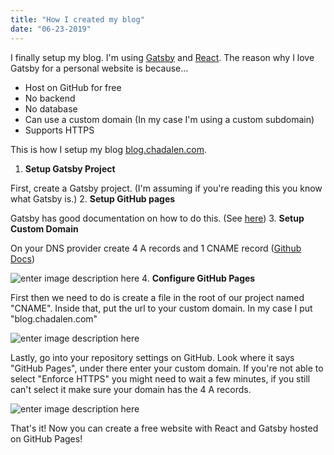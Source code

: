 ```yaml
---
title: "How I created my blog"
date: "06-23-2019"
---
```


I finally setup my blog. I'm using [Gatsby](https://www.gatsbyjs.org/) and [React](https://reactjs.org/). The reason why I love Gatsby for a personal website is because...

 - Host on GitHub for free
 - No backend
 - No database
 - Can use a custom domain (In my case I'm using a custom subdomain)
 - Supports HTTPS

This is how I setup my blog [blog.chadalen.com](blog.chadalen.com).

 1. **Setup Gatsby Project**

First, create a Gatsby project. (I'm assuming if you're reading this you know what Gatsby is.)
 2. **Setup GitHub pages**

 Gatsby has good documentation on how to do this. (See [here](https://www.gatsbyjs.org/docs/how-gatsby-works-with-github-pages/)) 
 3. **Setup Custom Domain**

On your DNS provider create 4 A records and 1 CNAME record ([Github Docs](https://help.github.com/en/articles/setting-up-an-apex-domain))

![enter image description here](https://i.imgur.com/Z92xbSX.png)
 4. **Configure GitHub Pages**

First then we need to do is create a file in the root of our project named "CNAME". Inside that, put the url to your custom domain. In my case I put "blog.chadalen.com"

![enter image description here](https://i.imgur.com/8gMrG3e.png)

Lastly, go into your repository settings on GitHub. Look where it says "GitHub Pages", under there enter your custom domain. If you're not able to select "Enforce HTTPS" you might need to wait a few minutes, if you still can't select it make sure your domain has the 4 A records.

![enter image description here](https://i.imgur.com/sQw8hV7.png)

That's it! Now you can create a free website with React and Gatsby hosted on GitHub Pages!